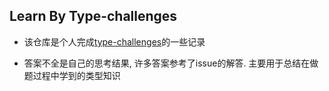 ## Learn By Type-challenges

- 该仓库是个人完成[type-challenges](https://github.com/type-challenges/type-challenges)的一些记录
  
- 答案不全是自己的思考结果, 许多答案参考了issue的解答. 主要用于总结在做题过程中学到的类型知识

